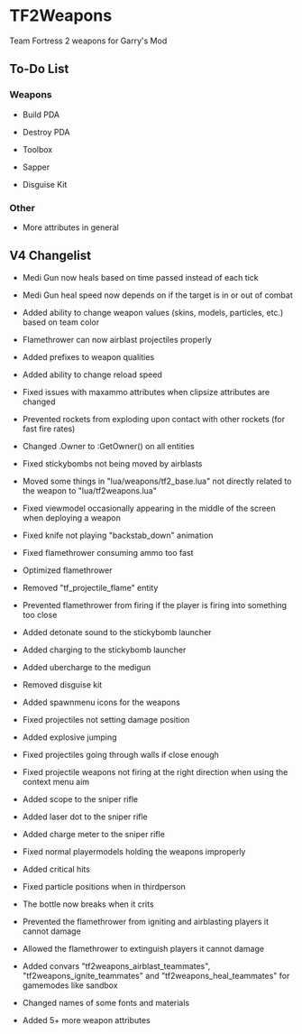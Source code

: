 # TF2Weapons
Team Fortress 2 weapons for Garry's Mod

## To-Do List

### Weapons

- Build PDA
- Destroy PDA
- Toolbox

- Sapper
- Disguise Kit

### Other

- More attributes in general

## V4 Changelist

- Medi Gun now heals based on time passed instead of each tick
- Medi Gun heal speed now depends on if the target is in or out of combat
- Added ability to change weapon values (skins, models, particles, etc.) based on team color
- Flamethrower can now airblast projectiles properly
- Added prefixes to weapon qualities
- Added ability to change reload speed
- Fixed issues with maxammo attributes when clipsize attributes are changed
- Prevented rockets from exploding upon contact with other rockets (for fast fire rates)
- Changed .Owner to :GetOwner() on all entities
- Fixed stickybombs not being moved by airblasts
- Moved some things in "lua/weapons/tf2_base.lua" not directly related to the weapon to "lua/tf2weapons.lua"
- Fixed viewmodel occasionally appearing in the middle of the screen when deploying a weapon
- Fixed knife not playing "backstab_down" animation
- Fixed flamethrower consuming ammo too fast
- Optimized flamethrower
- Removed "tf_projectile_flame" entity
- Prevented flamethrower from firing if the player is firing into something too close
- Added detonate sound to the stickybomb launcher
- Added charging to the stickybomb launcher
- Added ubercharge to the medigun
- Removed disguise kit
- Added spawnmenu icons for the weapons
- Fixed projectiles not setting damage position
- Added explosive jumping
- Fixed projectiles going through walls if close enough
- Fixed projectile weapons not firing at the right direction when using the context menu aim
- Added scope to the sniper rifle
- Added laser dot to the sniper rifle
- Added charge meter to the sniper rifle
- Fixed normal playermodels holding the weapons improperly
- Added critical hits
- Fixed particle positions when in thirdperson
- The bottle now breaks when it crits
- Prevented the flamethrower from igniting and airblasting players it cannot damage
- Allowed the flamethrower to extinguish players it cannot damage
- Added convars "tf2weapons_airblast_teammates", "tf2weapons_ignite_teammates" and "tf2weapons_heal_teammates" for gamemodes like sandbox
- Changed names of some fonts and materials

- Added 5+ more weapon attributes
